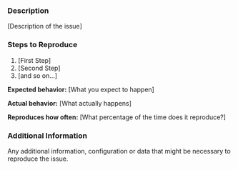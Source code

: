 <!--

Have you read Tide's Code of Conduct? By filing an Issue, you are expected to comply with it, including treating everyone with respect: https://github.com/xwp/go-tide/blob/master/CODE_OF_CONDUCT.md

Do you want to ask a question? Are you looking for support? The #tide channel in WordPress Slack is the best place for getting support: https://make.wordpress.org/chat/

-->

### Description

[Description of the issue]

### Steps to Reproduce

1. [First Step]
2. [Second Step]
3. [and so on...]

**Expected behavior:** [What you expect to happen]

**Actual behavior:** [What actually happens]

**Reproduces how often:** [What percentage of the time does it reproduce?]

### Additional Information

Any additional information, configuration or data that might be necessary to reproduce the issue.

